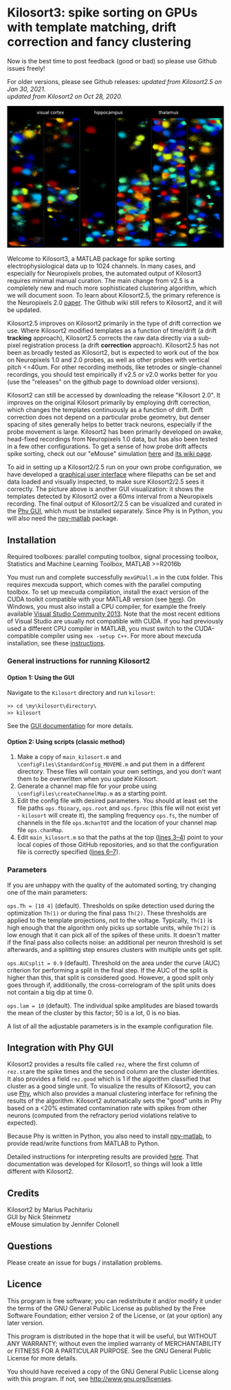 # Kilosort3: spike sorting on GPUs with template matching, drift correction and fancy clustering

Now is the best time to post feedback (good or bad) so please use Github issues freely!

For older versions, please see Github releases:
*updated from Kilosort2.5 on Jan 30, 2021.*  
*updated from Kilosort2 on Oct 28, 2020.*

![](Docs/img/frame_full.png)

Welcome to Kilosort3, a MATLAB package for spike sorting electrophysiological data up to 1024 channels. In many cases, and especially for Neuropixels probes, the automated output of Kilosort3 requires minimal manual curation. The main change from v2.5 is a completely new and much more sophisticated clustering algorithm, which we will document soon. To learn about Kilosort2.5, the primary reference is the Neuropixels 2.0 [paper](https://www.biorxiv.org/content/10.1101/2020.10.27.358291v1). The Github wiki still refers to Kilosort2, and it will be updated. 

Kilosort2.5 improves on Kilosort2 primarily in the type of drift correction we use. Where Kilosort2 modified templates as a function of time/drift (a drift **tracking** approach), Kilosort2.5 corrects the raw data directly via a sub-pixel registration process (a drift **correction** approach). Kilosort2.5 has not been as broadly tested as Kilosort2, but is expected to work out of the box on Neuropixels 1.0 and 2.0 probes, as well as other probes with vertical pitch <=40um. For other recording methods, like tetrodes or single-channel recordings, you should test empirically if v2.5 or v2.0 works better for you (use the "releases" on the github page to download older versions). 

Kilosort2 can still be accessed by downloading the release "Kilosort 2.0". It improves on the original Kilosort primarily by employing drift correction, which changes the templates continuously as a function of drift. Drift correction does not depend on a particular probe geometry, but denser spacing of sites generally helps to better track neurons, especially if the probe movement is large. Kilosort2 has been primarily developed on awake, head-fixed recordings from Neuropixels 1.0 data, but has also been tested in a few other configurations. To get a sense of how probe drift affects spike sorting, check out our "eMouse" simulation [here](https://github.com/MouseLand/Kilosort2/tree/master/eMouse_drift) and [its wiki page](https://github.com/MouseLand/Kilosort2/wiki/4.-eMouse-simulator-with-drift).

To aid in setting up a Kilosort2/2.5 run on your own probe configuration, we have developed a [graphical user interface](https://github.com/MouseLand/Kilosort/wiki/1.-The-GUI) where filepaths can be set and data loaded and visually inspected, to make sure Kilosort2/2.5 sees it correctly. The picture above is another GUI visualization: it shows the templates detected by Kilosort2 over a 60ms interval from a Neuropixels recording. The final output of Kilosort2/2.5 can be visualized and curated in the [Phy GUI](https://github.com/kwikteam/phy), which must be installed separately. Since Phy is in Python, you will also need the [npy-matlab](https://github.com/kwikteam/npy-matlab) package.

## Installation

Required toolboxes: parallel computing toolbox, signal processing toolbox, Statistics and Machine Learning Toolbox, MATLAB >=R2016b

You must run and complete successfully `mexGPUall.m` in the `CUDA` folder. This requires mexcuda support, which comes with the parallel computing toolbox. To set up mexcuda compilation, install the exact version of the CUDA toolkit compatible with your MATLAB version (see [here](https://www.mathworks.com/help/distcomp/gpu-support-by-release.html)). On Windows, you must also install a CPU compiler, for example the freely available [Visual Studio Community 2013](https://www.visualstudio.com/vs/older-downloads/). Note that the most recent editions of Visual Studio are usually not compatible with CUDA. If you had previously used a different CPU compiler in MATLAB, you must switch to the CUDA-compatible compiler using `mex -setup C++`. For more about mexcuda installation, see these [instructions](http://uk.mathworks.com/help/distcomp/mexcuda.html).

### General instructions for running Kilosort2

#### Option 1: Using the GUI

Navigate to the `Kilosort` directory and run `kilosort`:
```
>> cd \my\kilosort\directory\
>> kilosort
```
See the [GUI documentation](https://github.com/MouseLand/Kilosort/wiki/1.-The-GUI) for more details.

#### Option 2: Using scripts (classic method)

1. Make a copy of `main_kilosort.m` and `\configFiles\StandardConfig_MOVEME.m` and put them in a different directory. These files will contain your own settings, and you don't want them to be overwritten when you update Kilosort.  
2. Generate a channel map file for your probe using `\configFiles\createChannelMap.m` as a starting point.
3. Edit the config file with desired parameters. You should at least set the file paths `ops.fbinary`, `ops.root` and `ops.fproc` (this file will not exist yet - `kilosort` will create it), the sampling frequency `ops.fs`, the number of channels in the file `ops.NchanTOT` and the location of your channel map file `ops.chanMap`.
4. Edit `main_kilosort.m` so that the paths at the top ([lines 3–4](https://github.com/MouseLand/Kilosort/blob/main/main_kilosort.m#L3-L4)) point to your local copies of those GitHub repositories, and so that the configuration file is correctly specified ([lines 6–7](https://github.com/MouseLand/Kilosort/blob/2fba667359dbddbb0e52e67fa848f197e44cf5ef/main_kilosort.m#L6-L7)).

### Parameters

If you are unhappy with the quality of the automated sorting, try changing one of the main parameters:

`ops.Th = [10 4]` (default). Thresholds on spike detection used during the optimization `Th(1)` or during the final pass `Th(2)`. These thresholds are applied to the template projections, not to the voltage. Typically, `Th(1)` is high enough that the algorithm only picks up sortable units, while `Th(2)` is low enough that it can pick all of the spikes of these units. It doesn't matter if the final pass also collects noise: an additional per neuron threshold is set afterwards, and a splitting step ensures clusters with multiple units get split.

`ops.AUCsplit = 0.9` (default). Threshold on the area under the curve (AUC) criterion for performing a split in the final step. If the AUC of the split is higher than this, that split is considered good. However, a good split only goes through if, additionally, the cross-correlogram of the split units does not contain a big dip at time 0.

`ops.lam = 10` (default). The individual spike amplitudes are biased towards the mean of the cluster by this factor; 50 is a lot, 0 is no bias.

A list of all the adjustable parameters is in the example configuration file.

## Integration with Phy GUI

Kilosort2 provides a results file called `rez`, where the first column of `rez.st`are the spike times and the second column are the cluster identities. It also provides a field `rez.good` which is 1 if the algorithm classified that cluster as a good single unit. To visualize the results of Kilosort2, you can use [Phy](https://github.com/kwikteam/phy), which also provides a manual clustering interface for refining the results of the algorithm. Kilosort2 automatically sets the "good" units in Phy based on a <20% estimated contamination rate with spikes from other neurons (computed from the refractory period violations relative to expected).

Because Phy is written in Python, you also need to install [npy-matlab](https://github.com/kwikteam/npy-matlab), to provide read/write functions from MATLAB to Python.

Detailed instructions for interpreting results are provided [here](https://github.com/kwikteam/phy-contrib/blob/master/docs/template-gui.md). That documentation was developed for Kilosort1, so things will look a little different with Kilosort2.

## Credits

Kilosort2 by Marius Pachitariu  
GUI by Nick Steinmetz  
eMouse simulation by Jennifer Colonell  

## Questions

Please create an issue for bugs / installation problems.

## Licence

This program is free software; you can redistribute it and/or modify it under the terms of the GNU General Public License as published by the Free Software Foundation; either version 2 of the License, or (at your option) any later version.

This program is distributed in the hope that it will be useful, but WITHOUT ANY WARRANTY; without even the implied warranty of MERCHANTABILITY or FITNESS FOR A PARTICULAR PURPOSE. See the GNU General Public License for more details.

You should have received a copy of the GNU General Public License along with this program. If not, see <http://www.gnu.org/licenses>.
